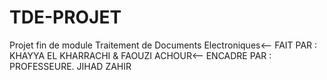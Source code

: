 # TDE-PROJET
Projet fin de module Traitement de Documents Electroniques<--
FAIT PAR : KHAYYA EL KHARRACHI & FAOUZI ACHOUR<--
ENCADRE PAR : PROFESSEURE. JIHAD ZAHIR
